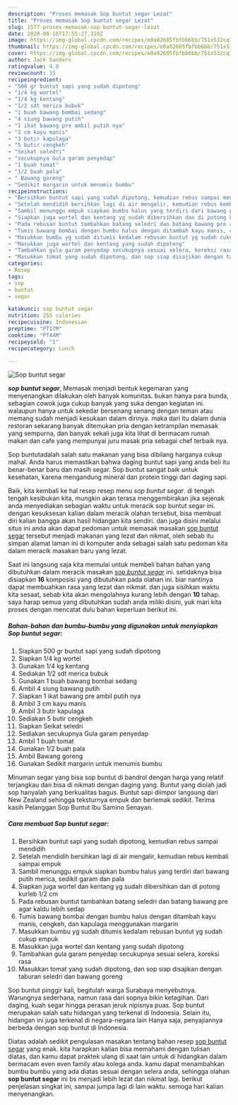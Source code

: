 ```yaml
---
description: "Proses memasak Sop buntut segar Lezat"
title: "Proses memasak Sop buntut segar Lezat"
slug: 1577-proses-memasak-sop-buntut-segar-lezat
date: 2020-08-16T17:55:27.310Z
image: https://img-global.cpcdn.com/recipes/e0a82605fbfbb6bb/751x532cq70/sop-buntut-segar-foto-resep-utama.jpg
thumbnail: https://img-global.cpcdn.com/recipes/e0a82605fbfbb6bb/751x532cq70/sop-buntut-segar-foto-resep-utama.jpg
cover: https://img-global.cpcdn.com/recipes/e0a82605fbfbb6bb/751x532cq70/sop-buntut-segar-foto-resep-utama.jpg
author: Jack Sanders
ratingvalue: 4.8
reviewcount: 15
recipeingredient:
- "500 gr buntut sapi yang sudah dipotong"
- "1/4 kg wortel"
- "1/4 kg kentang"
- "1/2 sdt merica bubuk"
- "1 buah bawang bombai sedang"
- "4 siung bawang putih"
- "1 ikat bawang pre ambil putih nya"
- "3 cm kayu manis"
- "3 butir kapulaga"
- "5 butir cengkeh"
- "Seikat seledri"
- "secukupnya Gula garam penyedap"
- "1 buah tomat"
- "1/2 buah pala"
- " Bawang goreng"
- "Sedikit margarin untuk menumis bumbu"
recipeinstructions:
- "Bersihkan buntut sapi yang sudah dipotong, kemudian rebus sampai mendidih"
- "Setelah mendidih bersihkan lagi di air mengalir, kemudian rebus kembali sampai empuk"
- "Sambil menunggu empuk siapkan bumbu halus yang terdiri dari bawang putih merica, sedikit garam dan pala"
- "Siapkan juga wortel dan kentang yg sudah dibersihkan dan di potong kurleb 1/2 cm"
- "Pada rebusan buntut tambahkan batang seledri dan batang bawang pre agar kaldu lebih sedap"
- "Tumis bawang bombai dengan bumbu halus dengan ditambah kayu manis, cengkeh, dan kapulaga menggunakan margarin"
- "Masukkan bumbu yg sudah ditumis kedalam rebusan buntut yg sudah cukup empuk"
- "Masukkan juga wortel dan kentang yang sudah dipotong"
- "Tambahkan gula garam penyedap secukupnya sesuai selera, koreksi rasa"
- "Masukkan tomat yang sudah dipotong, dan sop siap disajikan dengan taburan seledri dan bawang goreng"
categories:
- Resep
tags:
- sop
- buntut
- segar

katakunci: sop buntut segar 
nutrition: 255 calories
recipecuisine: Indonesian
preptime: "PT17M"
cooktime: "PT44M"
recipeyield: "1"
recipecategory: Lunch

---
```



![Sop buntut segar](https://img-global.cpcdn.com/recipes/e0a82605fbfbb6bb/751x532cq70/sop-buntut-segar-foto-resep-utama.jpg)

<b><i>sop buntut segar</i></b>, Memasak menjadi bentuk kegemaran yang menyenangkan dilakukan oleh banyak komunitas. bukan hanya para bunda, sebagian cowok juga cukup banyak yang suka dengan kegiatan ini. walaupun hanya untuk sekedar bersenang senang dengan teman atau memang sudah menjadi kesukaan dalam dirinya. maka dari itu dalam dunia restoran sekarang banyak ditemukan pria dengan ketrampilan memasak yang sempurna, dan banyak sekali juga kita lihat di bermacam rumah makan dan cafe yang mempunyai juru masak pria sebagai chef terbaik nya.

Sop buntutadalah salah satu makanan yang bisa dibilang harganya cukup mahal. Anda harus memastikan bahwa daging buntut sapi yang anda beli itu benar-benar baru dan masih segar. Sop buntut sangat baik untuk kesehatan, karena mengandung mineral dan protein tinggi dari daging sapi.

Baik, kita kembali ke hal resep resep menu <i>sop buntut segar</i>. di tengah tengah kesibukan kita, mungkin akan terasa menggembirakan jika sejenak anda menyediakan sebagian waktu untuk meracik sop buntut segar ini. dengan kesuksesan kalian dalam meracik olahan tersebut, bisa membuat diri kalian bangga akan hasil hidangan kita sendiri. dan juga disini melalui situs ini anda akan dapat pedoman untuk memasak masakan <u>sop buntut segar</u> tersebut menjadi makanan yang lezat dan nikmat, oleh sebab itu simpan alamat laman ini di komputer anda sebagai salah satu pedoman kita dalam meracik masakan baru yang lezat.


Saat ini langsung saja kita memulai untuk membeli bahan bahan yang dibutuhkan dalam meracik masakan <u><i>sop buntut segar</i></u> ini. setidaknya bisa disiapkan <b>16</b> komposisi yang dibutuhkan pada olahan ini. biar nantinya dapat membuahkan rasa yang lezat dan nikmat. dan juga sisihkan waktu kita sesaat, sebab kita akan mengolahnya kurang lebih dengan <b>10</b> tahap. saya harap semua yang dibutuhkan sudah anda miliki disini, yuk mari kita proses dengan mencatat dulu bahan keperluan berikut ini.

<!--inarticleads1-->

##### Bahan-bahan dan bumbu-bumbu yang digunakan untuk menyiapkan Sop buntut segar:

1. Siapkan 500 gr buntut sapi yang sudah dipotong
1. Siapkan 1/4 kg wortel
1. Gunakan 1/4 kg kentang
1. Sediakan 1/2 sdt merica bubuk
1. Gunakan 1 buah bawang bombai sedang
1. Ambil 4 siung bawang putih
1. Siapkan 1 ikat bawang pre ambil putih nya
1. Ambil 3 cm kayu manis
1. Ambil 3 butir kapulaga
1. Sediakan 5 butir cengkeh
1. Siapkan Seikat seledri
1. Sediakan secukupnya Gula garam penyedap
1. Ambil 1 buah tomat
1. Gunakan 1/2 buah pala
1. Ambil  Bawang goreng
1. Gunakan Sedikit margarin untuk menumis bumbu


Minuman segar yang bisa sop buntut di bandrol dengan harga yang relatif terjangkau dan bisa di nikmati dengan daging yang. Buntut yang diolah jadi sop hanyalah yang berkualitas bagus. Buntut sapi diimpor langsung dari New Zealand sehingga teksturnya empuk dan berlemak sedikit. Terima kasih Pelanggan Sop Buntut Ibu Samino Senayan. 

<!--inarticleads2-->

##### Cara membuat Sop buntut segar:

1. Bersihkan buntut sapi yang sudah dipotong, kemudian rebus sampai mendidih
1. Setelah mendidih bersihkan lagi di air mengalir, kemudian rebus kembali sampai empuk
1. Sambil menunggu empuk siapkan bumbu halus yang terdiri dari bawang putih merica, sedikit garam dan pala
1. Siapkan juga wortel dan kentang yg sudah dibersihkan dan di potong kurleb 1/2 cm
1. Pada rebusan buntut tambahkan batang seledri dan batang bawang pre agar kaldu lebih sedap
1. Tumis bawang bombai dengan bumbu halus dengan ditambah kayu manis, cengkeh, dan kapulaga menggunakan margarin
1. Masukkan bumbu yg sudah ditumis kedalam rebusan buntut yg sudah cukup empuk
1. Masukkan juga wortel dan kentang yang sudah dipotong
1. Tambahkan gula garam penyedap secukupnya sesuai selera, koreksi rasa
1. Masukkan tomat yang sudah dipotong, dan sop siap disajikan dengan taburan seledri dan bawang goreng


Sop buntut pinggir kali, begitulah warga Surabaya menyebutnya. Warungnya sederhana, namun rasa dari sopnya bikin ketagihan. Dari daging, kuah segar hingga perasan jeruk nipisnya puas. Sop buntut merupakan salah satu hidangan yang terkenal di Indonesia. Selain itu, hidangan ini juga terkenal di negara-negara lain Hanya saja, penyajiannya berbeda dengan sop buntut di Indonesia. 

Diatas adalah sedikit pengulasan masakan tentang bahan resep <u>sop buntut segar</u> yang enak. kita harapkan kalian bisa memahami dengan tulisan diatas, dan kamu dapat praktek ulang di saat lain untuk di hidangkan dalam bermacam even even family atau kolega anda. kamu dapat menambahkan bumbu bumbu yang ada diatas sesuai dengan selera anda, sehingga olahan <b>sop buntut segar</b> ini bs menjadi lebih lezat dan nikmat lagi. berikut penjelasan singkat ini, sampai jumpa lagi di lain waktu. semoga hari kalian menyenangkan.
